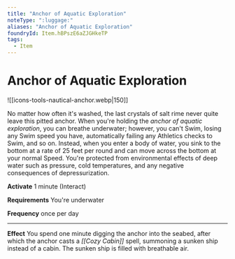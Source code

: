 ```yaml
---
title: "Anchor of Aquatic Exploration"
noteType: ":luggage:"
aliases: "Anchor of Aquatic Exploration"
foundryId: Item.hBPszE6aZJGHkeTP
tags:
  - Item
---
```


# Anchor of Aquatic Exploration
![[icons-tools-nautical-anchor.webp|150]]

No matter how often it's washed, the last crystals of salt rime never quite leave this pitted anchor. When you're holding the _anchor of aquatic exploration_, you can breathe underwater; however, you can't Swim, losing any Swim speed you have, automatically failing any Athletics checks to Swim, and so on. Instead, when you enter a body of water, you sink to the bottom at a rate of 25 feet per round and can move across the bottom at your normal Speed. You're protected from environmental effects of deep water such as pressure, cold temperatures, and any negative consequences of depressurization.

**Activate** 1 minute (Interact)

**Requirements** You're underwater

**Frequency** once per day

* * *

**Effect** You spend one minute digging the anchor into the seabed, after which the anchor casts a _[[Cozy Cabin]]_ spell, summoning a sunken ship instead of a cabin. The sunken ship is filled with breathable air.
